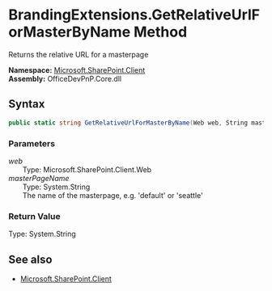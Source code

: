 # BrandingExtensions.GetRelativeUrlForMasterByName Method  
Returns the relative URL for a masterpage  

**Namespace:** [Microsoft.SharePoint.Client](Microsoft.SharePoint.Client.md)  
**Assembly:** OfficeDevPnP.Core.dll  
## Syntax
```C#
public static string GetRelativeUrlForMasterByName(Web web, String masterPageName)
```
### Parameters
*web*  
&emsp;&emsp;Type: Microsoft.SharePoint.Client.Web  
*masterPageName*  
&emsp;&emsp;Type: System.String  
&emsp;&emsp;The name of the masterpage, e.g. 'default' or 'seattle'  
### Return Value
Type: System.String  


## See also
- [Microsoft.SharePoint.Client](Microsoft.SharePoint.Client.md)
